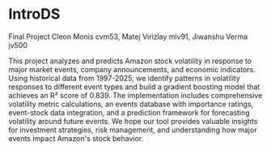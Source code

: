 # IntroDS
Final Project
Cleon Monis cvm53, Matej Virizlay mlv91, Jiwanshu Verma jv500

This project analyzes and predicts Amazon stock volatility in response to major market events, company announcements, and economic indicators. Using historical data from 1997-2025, we identify patterns in volatility responses to different event types and build a gradient boosting model that achieves an R² score of 0.839. The implementation includes comprehensive volatility metric calculations, an events database with importance ratings, event-stock data integration, and a prediction framework for forecasting volatility around future events. We hope our tool provides valuable insights for investment strategies, risk management, and understanding how major events impact Amazon's stock behavior.
